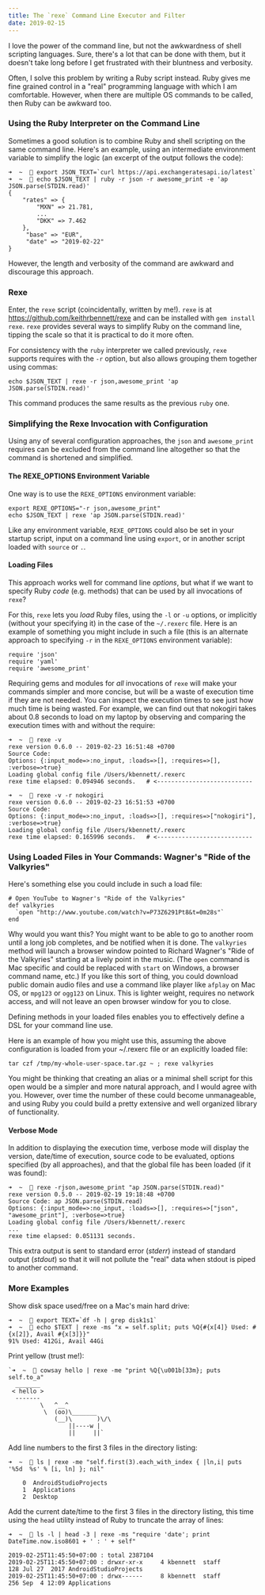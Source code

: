```yaml
---
title: The `rexe` Command Line Executor and Filter
date: 2019-02-15
---
```


I love the power of the command line, but not the awkwardness of shell scripting languages. Sure, there's a lot that can be done with them, but it doesn't take long before I get frustrated with their bluntness and verbosity.

Often, I solve this problem by writing a Ruby script instead. Ruby gives me fine grained control in a "real" programming language with which I am comfortable. However, when there are multiple OS commands to be called, then Ruby can be awkward too.

### Using the Ruby Interpreter on the Command Line

Sometimes a good solution is to combine Ruby and shell scripting on the same command line. Here's an example, using an intermediate environment variable to simplify the logic (an excerpt of the output follows the code):

```
➜  ~   export JSON_TEXT=`curl https://api.exchangeratesapi.io/latest`
➜  ~   echo $JSON_TEXT | ruby -r json -r awesome_print -e 'ap JSON.parse(STDIN.read)'
{
    "rates" => {
        "MXN" => 21.781,
        ...
        "DKK" => 7.462
    },
     "base" => "EUR",
     "date" => "2019-02-22"
}
```

However, the length and verbosity of the command are awkward and discourage this approach.

### Rexe

Enter, the `rexe` script (coincidentally, written by me!). `rexe` is at https://github.com/keithrbennett/rexe and can be installed with `gem install rexe`. `rexe` provides several ways to simplify Ruby on the command line, tipping the scale so that it is practical to do it more often.

For consistency with the `ruby` interpreter we called previously, `rexe` supports requires with the `-r` option, but also allows grouping them together using commas:

```
echo $JSON_TEXT | rexe -r json,awesome_print 'ap JSON.parse(STDIN.read)'
```

This command produces the same results as the previous `ruby` one.

### Simplifying the Rexe Invocation with Configuration

Using any of several configuration approaches, the `json` and `awesome_print` requires can be excluded from the command line altogether so that the command is shortened and simplified. 

#### The REXE_OPTIONS Environment Variable

One way is to use the `REXE_OPTIONS` environment variable:

```
export REXE_OPTIONS="-r json,awesome_print"
echo $JSON_TEXT | rexe 'ap JSON.parse(STDIN.read)'
```

Like any environment variable, `REXE_OPTIONS` could also be set in your startup script, input on a command line using `export`, or in another script loaded with `source` or `.`.

#### Loading Files

This approach works well for command line _options_, but what if we want to specify Ruby _code_ (e.g. methods) that can be used by all invocations of `rexe`?

For this, `rexe` lets you _load_ Ruby files, using the `-l` or `-u` options, or implicitly (without your specifying it) in the case of the `~/.rexerc` file. Here is an example of something you might include in such a file (this is an alternate approach to specifying `-r` in the `REXE_OPTIONS` environment variable):

```
require 'json'
require 'yaml'
require 'awesome_print'
```

Requiring gems and modules for _all_ invocations of `rexe` will make your commands simpler and more concise, but will be a waste of execution time if they are not needed. You can inspect the execution times to see just how much time is being wasted. For example, we can find out that nokogiri takes about 0.8 seconds to load on my laptop by observing and comparing the execution times with and without the require:

```
➜  ~   rexe -v
rexe version 0.6.0 -- 2019-02-23 16:51:48 +0700
Source Code:
Options: {:input_mode=>:no_input, :loads=>[], :requires=>[], :verbose=>true}
Loading global config file /Users/kbennett/.rexerc
rexe time elapsed: 0.094946 seconds.   # <---------------------------

➜  ~   rexe -v -r nokogiri
rexe version 0.6.0 -- 2019-02-23 16:51:53 +0700
Source Code:
Options: {:input_mode=>:no_input, :loads=>[], :requires=>["nokogiri"], :verbose=>true}
Loading global config file /Users/kbennett/.rexerc
rexe time elapsed: 0.165996 seconds.   # <---------------------------
```

### Using Loaded Files in Your Commands: Wagner's "Ride of the Valkyries"

Here's something else you could include in such a load file:

```
# Open YouTube to Wagner's "Ride of the Valkyries"
def valkyries
  `open "http://www.youtube.com/watch?v=P73Z6291Pt8&t=0m28s"`
end
```

Why would you want this? You might want to be able to go to another room until a long job completes, and be notified when it is done. The `valkyries` method will launch a browser window pointed to Richard Wagner's "Ride of the Valkyries" starting at a lively point in the music. (The `open` command is Mac specific and could be replaced with `start` on Windows, a browser command name, etc.) If you like this sort of thing, you could download public domain audio files and use a command like player like `afplay` on Mac OS, or `mpg123` or `ogg123` on Linux. This is lighter weight, requires no network access, and will not leave an open browser window for you to close.

Defining methods in your loaded files enables you to effectively define a DSL for your command line use.

Here is an example of how you might use this, assuming the above configuration is loaded from your ~/.rexerc file or 
an explicitly loaded file:

```
tar czf /tmp/my-whole-user-space.tar.gz ~ ; rexe valkyries
```

You might be thinking that creating an alias or a minimal shell script for this open would be a simpler and more natural
approach, and I would agree with you. However, over time the number of these could become unmanageable, and using Ruby
you could build a pretty extensive and well organized library of functionality.

#### Verbose Mode

In addition to displaying the execution time, verbose mode will display the version, date/time of execution, source code
to be evaluated, options specified (by all approaches), and that the global file has been loaded (if it was found):
 
```
➜  ~   rexe -rjson,awesome_print "ap JSON.parse(STDIN.read)"
rexe version 0.5.0 -- 2019-02-19 19:18:48 +0700
Source Code: ap JSON.parse(STDIN.read)
Options: {:input_mode=>:no_input, :loads=>[], :requires=>["json", "awesome_print"], :verbose=>true}
Loading global config file /Users/kbennett/.rexerc
...
rexe time elapsed: 0.051131 seconds.
``` 
 
This extra output is sent to standard error (_stderr_) instead of standard output (_stdout_) so that it will not pollute the "real" data when stdout is piped to another command.

### More Examples

Show disk space used/free on a Mac's main hard drive:

```
➜  ~   export TEXT=`df -h | grep disk1s1`
➜  ~   echo $TEXT | rexe -ms "x = self.split; puts %Q{#{x[4]} Used: #{x[2]}, Avail #{x[3]}}"
91% Used: 412Gi, Avail 44Gi
```


Print yellow (trust me!):

```
`➜  ~   cowsay hello | rexe -me "print %Q{\u001b[33m}; puts self.to_a"
  _______
 < hello >
  -------
         \   ^__^
          \  (oo)\_______
             (__)\       )\/\
                 ||----w |
                 ||     ||`
```


Add line numbers to the first 3 files in the directory listing:

```
➜  ~   ls | rexe -me "self.first(3).each_with_index { |ln,i| puts '%5d  %s' % [i, ln] }; nil"

    0  AndroidStudioProjects
    1  Applications
    2  Desktop
```
    

Add the current date/time to the first 3 files in the directory listing, this time using the `head` utility
instead of Ruby to truncate the array of lines:

```
➜  ~   ls -l | head -3 | rexe -ms "require 'date'; print DateTime.now.iso8601 + ' : ' + self"

2019-02-25T11:45:50+07:00 : total 2387104
2019-02-25T11:45:50+07:00 : drwxr-xr-x     4 kbennett  staff        128 Jul 27  2017 AndroidStudioProjects
2019-02-25T11:45:50+07:00 : drwx------     8 kbennett  staff        256 Sep  4 12:09 Applications
```

